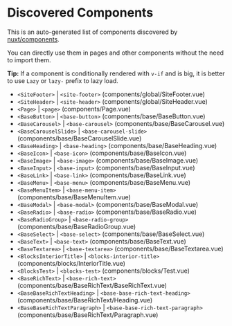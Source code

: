 # Discovered Components

This is an auto-generated list of components discovered by [nuxt/components](https://github.com/nuxt/components).

You can directly use them in pages and other components without the need to import them.

**Tip:** If a component is conditionally rendered with `v-if` and is big, it is better to use `Lazy` or `lazy-` prefix to lazy load.

- `<SiteFooter>` | `<site-footer>` (components/global/SiteFooter.vue)
- `<SiteHeader>` | `<site-header>` (components/global/SiteHeader.vue)
- `<Page>` | `<page>` (components/Page.vue)
- `<BaseButton>` | `<base-button>` (components/base/BaseButton.vue)
- `<BaseCarousel>` | `<base-carousel>` (components/base/BaseCarousel.vue)
- `<BaseCarouselSlide>` | `<base-carousel-slide>` (components/base/BaseCarouselSlide.vue)
- `<BaseHeading>` | `<base-heading>` (components/base/BaseHeading.vue)
- `<BaseIcon>` | `<base-icon>` (components/base/BaseIcon.vue)
- `<BaseImage>` | `<base-image>` (components/base/BaseImage.vue)
- `<BaseInput>` | `<base-input>` (components/base/BaseInput.vue)
- `<BaseLink>` | `<base-link>` (components/base/BaseLink.vue)
- `<BaseMenu>` | `<base-menu>` (components/base/BaseMenu.vue)
- `<BaseMenuItem>` | `<base-menu-item>` (components/base/BaseMenuItem.vue)
- `<BaseModal>` | `<base-modal>` (components/base/BaseModal.vue)
- `<BaseRadio>` | `<base-radio>` (components/base/BaseRadio.vue)
- `<BaseRadioGroup>` | `<base-radio-group>` (components/base/BaseRadioGroup.vue)
- `<BaseSelect>` | `<base-select>` (components/base/BaseSelect.vue)
- `<BaseText>` | `<base-text>` (components/base/BaseText.vue)
- `<BaseTextarea>` | `<base-textarea>` (components/base/BaseTextarea.vue)
- `<BlocksInteriorTitle>` | `<blocks-interior-title>` (components/blocks/InteriorTitle.vue)
- `<BlocksTest>` | `<blocks-test>` (components/blocks/Test.vue)
- `<BaseRichText>` | `<base-rich-text>` (components/base/BaseRichText/BaseRichText.vue)
- `<BaseBaseRichTextHeading>` | `<base-base-rich-text-heading>` (components/base/BaseRichText/Heading.vue)
- `<BaseBaseRichTextParagraph>` | `<base-base-rich-text-paragraph>` (components/base/BaseRichText/Paragraph.vue)
